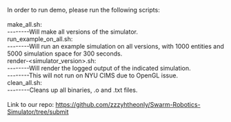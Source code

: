 In order to run demo, please run the following scripts: <br />
<br />
make_all.sh: <br />
--------Will make all versions of the simulator. <br />
run_example_on_all.sh: <br />
--------Will run an example simulation on all versions, with 1000 entities and 5000 simulation space for 300 seconds. <br />
render-<simulator_version>.sh: <br />
--------Will render the logged output of the indicated simulation. <br />
--------This will not run on NYU CIMS due to OpenGL issue. <br />
clean_all.sh: <br />
--------Cleans up all binaries, .o  and .txt files. <br />
<br />
Link to our repo: https://github.com/zzzyhtheonly/Swarm-Robotics-Simulator/tree/submit
